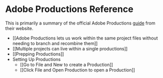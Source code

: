# Adobe Productions Reference
This is primarily a summary of the official Adobe Productions [guide](https://helpx.adobe.com/premiere-pro/using/production-panel.html) from their website.

- [[Adobe Productions lets us work within the same project files without needing to branch and recombine them]]
- [[Multiple projects can live within a single productions]]
- [[Prepping Productions]]
- Setting Up Productions
	- [[Go to File and New to create a Production]]
	- [[Click File and Open Production to open a Production]]
